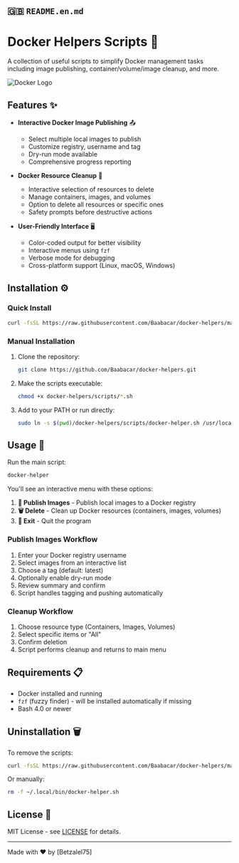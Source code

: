
## 🇬🇧 `README.en.md`


# Docker Helpers Scripts 🐳

A collection of useful scripts to simplify Docker management tasks including image publishing, container/volume/image cleanup, and more.

![Docker Logo](https://www.docker.com/wp-content/uploads/2022/03/vertical-logo-monochromatic.png)

## Features ✨

- **Interactive Docker Image Publishing** 📤
  - Select multiple local images to publish
  - Customize registry, username and tag
  - Dry-run mode available
  - Comprehensive progress reporting

- **Docker Resource Cleanup** 🧹
  - Interactive selection of resources to delete
  - Manage containers, images, and volumes
  - Option to delete all resources or specific ones
  - Safety prompts before destructive actions

- **User-Friendly Interface** 🖥️
  - Color-coded output for better visibility
  - Interactive menus using `fzf`
  - Verbose mode for debugging
  - Cross-platform support (Linux, macOS, Windows)

## Installation ⚙️

### Quick Install

```bash
curl -fsSL https://raw.githubusercontent.com/Baabacar/docker-helpers/main/scripts/install.sh | bash
```

### Manual Installation

1. Clone the repository:
   ```bash
   git clone https://github.com/Baabacar/docker-helpers.git
   ```

2. Make the scripts executable:
   ```bash
   chmod +x docker-helpers/scripts/*.sh
   ```

3. Add to your PATH or run directly:
   ```bash
   sudo ln -s $(pwd)/docker-helpers/scripts/docker-helper.sh /usr/local/bin/docker-helper
   ```

## Usage 🚀

Run the main script:
```bash
docker-helper
```

You'll see an interactive menu with these options:

1. **🐳 Publish Images** - Publish local images to a Docker registry
2. **🗑️ Delete** - Clean up Docker resources (containers, images, volumes)
3. **🚪 Exit** - Quit the program

### Publish Images Workflow

1. Enter your Docker registry username
2. Select images from an interactive list
3. Choose a tag (default: latest)
4. Optionally enable dry-run mode
5. Review summary and confirm
6. Script handles tagging and pushing automatically

### Cleanup Workflow

1. Choose resource type (Containers, Images, Volumes)
2. Select specific items or "All"
3. Confirm deletion
4. Script performs cleanup and returns to main menu

## Requirements 📋

- Docker installed and running
- `fzf` (fuzzy finder) - will be installed automatically if missing
- Bash 4.0 or newer

## Uninstallation 🗑️

To remove the scripts:

```bash
curl -fsSL https://raw.githubusercontent.com/Baabacar/docker-helpers/main/scripts/uninstall.sh | bash
```

Or manually:
```bash
rm -f ~/.local/bin/docker-helper.sh
```

## License 📄

MIT License - see [LICENSE](../LICENSE) for details.

---

Made with ❤️ by [Betzalel75]

